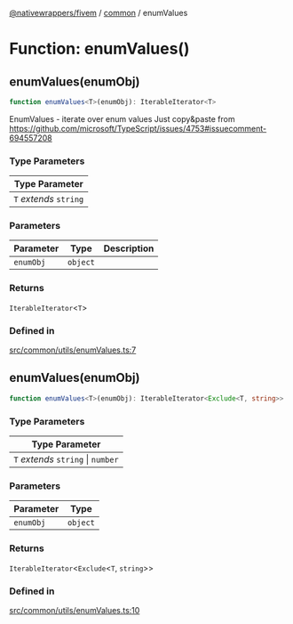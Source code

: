 [@nativewrappers/fivem](../../README.md) / [common](../README.md) / enumValues

# Function: enumValues()

## enumValues(enumObj)

```ts
function enumValues<T>(enumObj): IterableIterator<T>
```

EnumValues - iterate over enum values
Just copy&paste from https://github.com/microsoft/TypeScript/issues/4753#issuecomment-694557208

### Type Parameters

| Type Parameter |
| ------ |
| `T` *extends* `string` |

### Parameters

| Parameter | Type | Description |
| ------ | ------ | ------ |
| `enumObj` | `object` |  |

### Returns

`IterableIterator`\<`T`\>

### Defined in

[src/common/utils/enumValues.ts:7](https://github.com/nativewrappers/fivem/blob/2d4fa96d0a81695a673fe4c595d3abfefbf554a5/src/common/utils/enumValues.ts#L7)

## enumValues(enumObj)

```ts
function enumValues<T>(enumObj): IterableIterator<Exclude<T, string>>
```

### Type Parameters

| Type Parameter |
| ------ |
| `T` *extends* `string` \| `number` |

### Parameters

| Parameter | Type |
| ------ | ------ |
| `enumObj` | `object` |

### Returns

`IterableIterator`\<`Exclude`\<`T`, `string`\>\>

### Defined in

[src/common/utils/enumValues.ts:10](https://github.com/nativewrappers/fivem/blob/2d4fa96d0a81695a673fe4c595d3abfefbf554a5/src/common/utils/enumValues.ts#L10)
